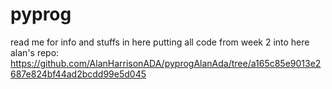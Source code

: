 # pyprog


read me for info and stuffs in here
putting all code from week 2 into here
alan's repo: https://github.com/AlanHarrisonADA/pyprogAlanAda/tree/a165c85e9013e2687e824bf44ad2bcdd99e5d045
